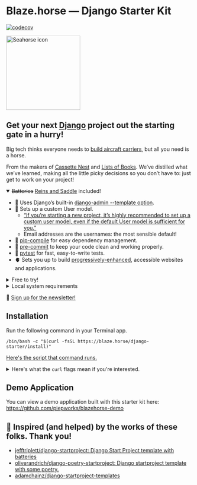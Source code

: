 # Blaze.horse — Django Starter Kit

[![codecov](https://codecov.io/gh/piepworks/django-starter/branch/main/graph/badge.svg?token=5V3K1650SC)](https://codecov.io/gh/piepworks/django-starter)

<img src="https://blaze.horse/assets/icons/seahorse.svg" alt="Seahorse icon" width="200" height="200">

## Get your next [Django](https://www.djangoproject.com/start/overview/) project out the starting gate in a hurry!

Big tech thinks everyone needs to [build aircraft carriers](https://youtu.be/KrPsyr8Ig6M?t=841), but all you need is a horse.

From the makers of [Cassette Nest](https://cassettenest.com) and [Lists of Books](https://listsofbooks.com). We’ve distilled what we’ve learned, making all the little picky decisions so you don’t have to: just get to work on your project!

<details open>
  <summary><del>Batteries</del> <u>Reins and Saddle</u> included!</summary>
  <ul>
    <li>🐍 Uses Django’s built-in <a href="https://docs.djangoproject.com/en/stable/ref/django-admin/#cmdoption-startapp-template">django-admin --template option</a>.</li>
    <li>
      🫥 Sets up a custom User model.
      <ul>
        <li><a href="https://docs.djangoproject.com/en/stable/topics/auth/customizing/#using-a-custom-user-model-when-starting-a-project">“If you’re starting a new project, it’s highly recommended to set up a custom user model, even if the default User model is sufficient for you.”</a></li>
        <li>Email addresses are the usernames: the most sensible default!</li>
      </ul>
    </li>
    <li>🎁 <a href="https://pypi.org/project/pip-tools/">pip-compile</a> for easy dependency management.</li>
    <li>📐 <a href="https://pre-commit.com">pre-commit</a> to keep your code clean and working properly.</li>
    <li>🧪 <a href="https://pytest-django.readthedocs.io/en/latest/">pytest</a> for fast, easy-to-write tests.</li>
    <li>🫀 Sets you up to build <a href="https://developer.mozilla.org/en-US/docs/Glossary/Progressive_Enhancement">progressively-enhanced</a>, accessible websites and applications.</li>
  </ul>
</details>

<details>
  <summary>Free to try!</summary>
  <p>Only pay when you’re ready to launch your project! We want to make sure you get exactly what you need before money changes hands.</p>
</details>

<details>
  <summary>Local system requirements</summary>
  <ul>
    <li><a href="https://www.apple.com/macos/">macOS</a></li>
    <li><a href="https://brew.sh">Homebrew</a></li>
    <li><a href="https://www.python.org/downloads/">Python version 3</a></li>
    <li><a href="https://github.com/nvm-sh/nvm">Node Version Manager</a></li>
  </ul>
</details>

💌 [Sign up for the newsletter!](https://buttondown.email/blaze.horse/)

## Installation

Run the following command in your Terminal app.

```shell
/bin/bash -c "$(curl -fsSL https://blaze.horse/django-starter/install)"
```

[Here's the script that command runs.](https://github.com/piepworks/django-starter/blob/main/dev/setup.sh)

<details>
  <summary>Here's what the <code>curl</code> flags mean if you're interested.</summary>
  <ul>
    <li><code>-f</code> = "Fail fast with no output at all on server errors."</li>
    <li><code>-s</code> = "Silent or quiet mode."</li>
    <li><code>-S</code> = "When used with -s, --silent, it makes curl show an error message if it fails."</li>
    <li><code>-L</code> = "If the server reports that the requested page has moved to a different location (indicated with a Location: header and a 3XX response code), this option will make curl redo the request on the new place."</li>
  </ul>
</details>

## Demo Application

You can view a demo application built with this starter kit here: https://github.com/piepworks/blazehorse-demo

## 🤩 Inspired (and helped) by the works of these folks. Thank you!

- [jefftriplett/django-startproject: Django Start Project template with batteries](https://github.com/jefftriplett/django-startproject)
- [oliverandrich/django-poetry-startproject: Django startproject template with some poetry.](https://github.com/oliverandrich/django-poetry-startproject)
- [adamchainz/django-startproject-templates](https://github.com/adamchainz/django-startproject-templates)
